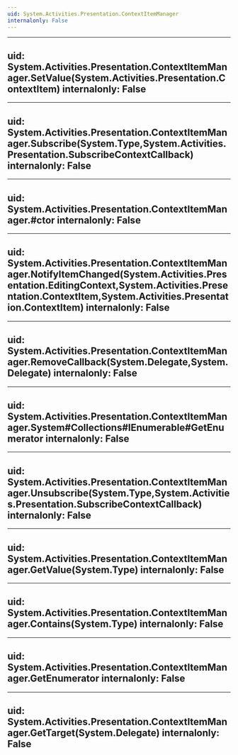 ```yaml
---
uid: System.Activities.Presentation.ContextItemManager
internalonly: False
---
```


---
uid: System.Activities.Presentation.ContextItemManager.SetValue(System.Activities.Presentation.ContextItem)
internalonly: False
---

---
uid: System.Activities.Presentation.ContextItemManager.Subscribe(System.Type,System.Activities.Presentation.SubscribeContextCallback)
internalonly: False
---

---
uid: System.Activities.Presentation.ContextItemManager.#ctor
internalonly: False
---

---
uid: System.Activities.Presentation.ContextItemManager.NotifyItemChanged(System.Activities.Presentation.EditingContext,System.Activities.Presentation.ContextItem,System.Activities.Presentation.ContextItem)
internalonly: False
---

---
uid: System.Activities.Presentation.ContextItemManager.RemoveCallback(System.Delegate,System.Delegate)
internalonly: False
---

---
uid: System.Activities.Presentation.ContextItemManager.System#Collections#IEnumerable#GetEnumerator
internalonly: False
---

---
uid: System.Activities.Presentation.ContextItemManager.Unsubscribe(System.Type,System.Activities.Presentation.SubscribeContextCallback)
internalonly: False
---

---
uid: System.Activities.Presentation.ContextItemManager.GetValue(System.Type)
internalonly: False
---

---
uid: System.Activities.Presentation.ContextItemManager.Contains(System.Type)
internalonly: False
---

---
uid: System.Activities.Presentation.ContextItemManager.GetEnumerator
internalonly: False
---

---
uid: System.Activities.Presentation.ContextItemManager.GetTarget(System.Delegate)
internalonly: False
---
